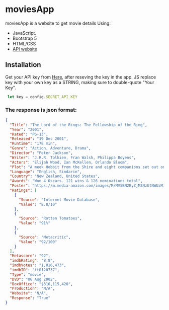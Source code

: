 # moviesApp
moviesApp is a website to get movie details Using: 
- JavaScript.
- Bootstrap 5
- HTML/CSS
- [API website](http://www.omdbapi.com/)

## Installation 

Get your API key from [Here](http://www.omdbapi.com/apikey.aspx), after reseving the key in the app. JS replace key with your own key as a STRING, making sure to double-quote "Your Key". 
```javascript
 let key = config.SECRET_API_KEY
```

### The response is json format:
```json
{
  "Title": "The Lord of the Rings: The Fellowship of the Ring",
  "Year": "2001",
  "Rated": "PG-13",
  "Released": "19 Dec 2001",
  "Runtime": "178 min",
  "Genre": "Action, Adventure, Drama",
  "Director": "Peter Jackson",
  "Writer": "J.R.R. Tolkien, Fran Walsh, Philippa Boyens",
  "Actors": "Elijah Wood, Ian McKellen, Orlando Bloom",
  "Plot": "A meek Hobbit from the Shire and eight companions set out on a journey to destroy the powerful One Ring and save Middle-earth from the Dark Lord Sauron.",
  "Language": "English, Sindarin",
  "Country": "New Zealand, United States",
  "Awards": "Won 4 Oscars. 121 wins & 126 nominations total",
  "Poster": "https://m.media-amazon.com/images/M/MV5BN2EyZjM3NzUtNWUzMi00MTgxLWI0NTctMzY4M2VlOTdjZWRiXkEyXkFqcGdeQXVyNDUzOTQ5MjY@._V1_SX300.jpg",
  "Ratings": [
    {
      "Source": "Internet Movie Database",
      "Value": "8.8/10"
    },
    {
      "Source": "Rotten Tomatoes",
      "Value": "91%"
    },
    {
      "Source": "Metacritic",
      "Value": "92/100"
    }
  ],
  "Metascore": "92",
  "imdbRating": "8.8",
  "imdbVotes": "1,816,473",
  "imdbID": "tt0120737",
  "Type": "movie",
  "DVD": "06 Aug 2002",
  "BoxOffice": "$316,115,420",
  "Production": "N/A",
  "Website": "N/A",
  "Response": "True"
}
```


